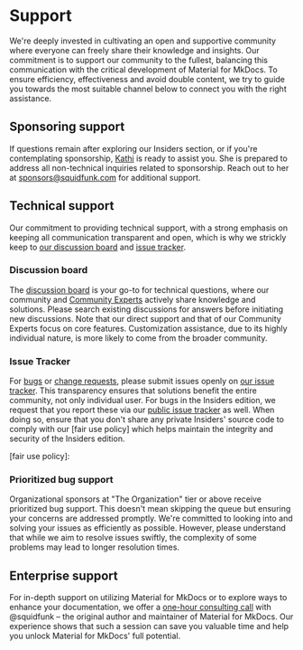 # Support

We're deeply invested in cultivating an open and supportive community where
everyone can freely share their knowledge and insights. Our commitment is to
support our community to the fullest, balancing this communication with the
critical development of Material for MkDocs. To ensure efficiency,
effectiveness and avoid double content, we try to guide you towards the most
suitable channel below to connect you with the right assistance.

## Sponsoring support

If questions remain after exploring our Insiders section, or if you're
contemplating sponsorship, [Kathi] is ready to assist you. She is prepared to
address all non-technical inquiries related to sponsorship. Reach out to her at
sponsors@squidfunk.com for additional support.

  [Kathi]: https://github.com/katharinalisalin

## Technical support

Our commitment to providing technical support, with a strong emphasis on keeping
all communication transparent and open, which is why we strickly keep to [our
discussion board] and [issue tracker].

  [our discussion board]: #discussion-board
  [issue tracker]: #issue-tracker


### Discussion board

The [discussion board] is your go-to for technical questions, where our
community and [Community Experts] actively share knowledge and solutions. Please
search existing discussions for answers before initiating new discussions. Note
that our direct support and that of our Community Experts focus on core features.
Customization assistance, due to its highly individual nature, is more likely to
come from the broader community.

  [Community Experts]: community-experts-program/index.md
  [discussion board]: https://github.com/squidfunk/mkdocs-material/discussions

### Issue Tracker

For [bugs] or [change requests], please submit issues openly on [our issue
tracker]. This transparency ensures that solutions benefit the entire community,
not only individual user. For bugs in the Insiders edition, we request that you
report these via our [public issue tracker] as well. When doing so, ensure that
you don't share any private Insiders' source code to comply with our [fair use
policy] which helps maintain the integrity and security of the Insiders edition.

  [bugs]: ../contributing/reporting-a-bug.md
  [change requests]: ../contributing/requesting-a-change.md
  [our issue tracker]: https://github.com/squidfunk/mkdocs-material/issues
  [public issue tracker]: https://github.com/squidfunk/mkdocs-material/issues
  [fair use policy]:

### Prioritized bug support

Organizational sponsors at "The Organization" tier or above receive prioritized
bug support. This doesn't mean skipping the queue but ensuring your concerns are
addressed promptly. We're committed to looking into and solving your issues as
efficiently as possible. However, please understand that while we aim to resolve
issues swiftly, the complexity of some problems may lead to longer resolution
times.

## Enterprise support

For in-depth support on utilizing Material for MkDocs or to explore ways to
enhance your documentation, we offer a [one-hour consulting call] with
@squidfunk – the original author and maintainer of Material for MkDocs. Our
experience shows that such a session can save you valuable time and help you
unlock Material for MkDocs' full potential.

  [one-hour consulting call]: https://github.com/sponsors/squidfunk/sponsorships?tier_id=210891
